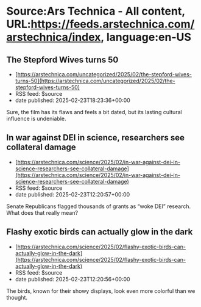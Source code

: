 # Source:Ars Technica - All content, URL:https://feeds.arstechnica.com/arstechnica/index, language:en-US

## The Stepford Wives turns 50
 - [https://arstechnica.com/uncategorized/2025/02/the-stepford-wives-turns-50](https://arstechnica.com/uncategorized/2025/02/the-stepford-wives-turns-50)
 - RSS feed: $source
 - date published: 2025-02-23T18:23:36+00:00

Sure, the film has its flaws and feels a bit dated, but its lasting cultural influence is undeniable.

## In war against DEI in science, researchers see collateral damage
 - [https://arstechnica.com/science/2025/02/in-war-against-dei-in-science-researchers-see-collateral-damage](https://arstechnica.com/science/2025/02/in-war-against-dei-in-science-researchers-see-collateral-damage)
 - RSS feed: $source
 - date published: 2025-02-23T12:20:57+00:00

Senate Republicans flagged thousands of grants as “woke DEI” research. What does that really mean?

## Flashy exotic birds can actually glow in the dark
 - [https://arstechnica.com/science/2025/02/flashy-exotic-birds-can-actually-glow-in-the-dark](https://arstechnica.com/science/2025/02/flashy-exotic-birds-can-actually-glow-in-the-dark)
 - RSS feed: $source
 - date published: 2025-02-23T12:20:56+00:00

The birds, known for their showy displays, look even more colorful than we thought.

